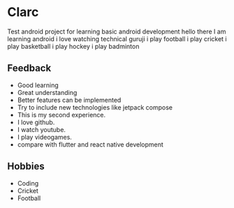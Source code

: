 # Clarc
Test android project for learning basic android development
hello there I am learning android
i love watching technical guruji
i play football
i play cricket
i play basketball
i play  hockey
i play badminton

## Feedback
- Good learning
- Great understanding
- Better features can be implemented
- Try to include new technologies like jetpack compose
- This is my second experience.
- I love github.
- I watch youtube.
- I play videogames.
- compare with flutter and react native development 

## Hobbies
- Coding
- Cricket
- Football
